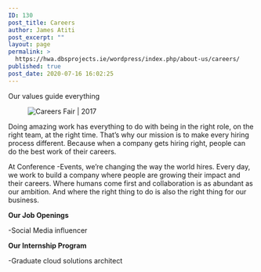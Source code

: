 ```yaml
---
ID: 130
post_title: Careers
author: James Atiti
post_excerpt: ""
layout: page
permalink: >
  https://hwa.dbsprojects.ie/wordpress/index.php/about-us/careers/
published: true
post_date: 2020-07-16 16:02:25
---
```

<!-- wp:paragraph -->
<p>Our values guide everything</p>
<!-- /wp:paragraph -->

<!-- wp:image -->
<figure class="wp-block-image"><img src="https://www.dbs.ie/images/default-source/default-album/careers-fair-2017.jpg?sfvrsn=c32366ea_1" alt="Careers Fair | 2017"/></figure>
<!-- /wp:image -->

<!-- wp:paragraph -->
<p>Doing amazing work has everything to do with being in the right role, on the right team, at the right time. That’s why our mission is to make every hiring process different. Because when a company gets hiring right, people can do the best work of their careers.</p>
<!-- /wp:paragraph -->

<!-- wp:paragraph -->
<p>At Conference -Events, we’re changing the way the world hires. Every day, we work to build a company where people are growing their impact and their careers. Where humans come first and collaboration is as abundant as our ambition. And where the right thing to do is also the right thing for our business.<br></p>
<!-- /wp:paragraph -->

<!-- wp:paragraph -->
<p><strong>Our Job Openings</strong></p>
<!-- /wp:paragraph -->

<!-- wp:paragraph -->
<p>-Social Media influencer </p>
<!-- /wp:paragraph -->

<!-- wp:paragraph -->
<p><strong>Our Internship Program</strong></p>
<!-- /wp:paragraph -->

<!-- wp:paragraph -->
<p>-Graduate cloud solutions architect </p>
<!-- /wp:paragraph -->
